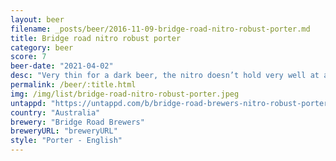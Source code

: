 ```yaml
---
layout: beer
filename: _posts/beer/2016-11-09-bridge-road-nitro-robust-porter.md
title: Bridge road nitro robust porter
category: beer
score: 7
beer-date: "2021-04-02"
desc: "Very thin for a dark beer, the nitro doesn’t hold very well at all. Kind of boring, goes down easy"
permalink: /beer/:title.html
img: /img/list/bridge-road-nitro-robust-porter.jpeg
untappd: "https://untappd.com/b/bridge-road-brewers-nitro-robust-porter/3884879"
country: "Australia"
brewery: "Bridge Road Brewers"
breweryURL: "breweryURL"
style: "Porter - English"
---
```


